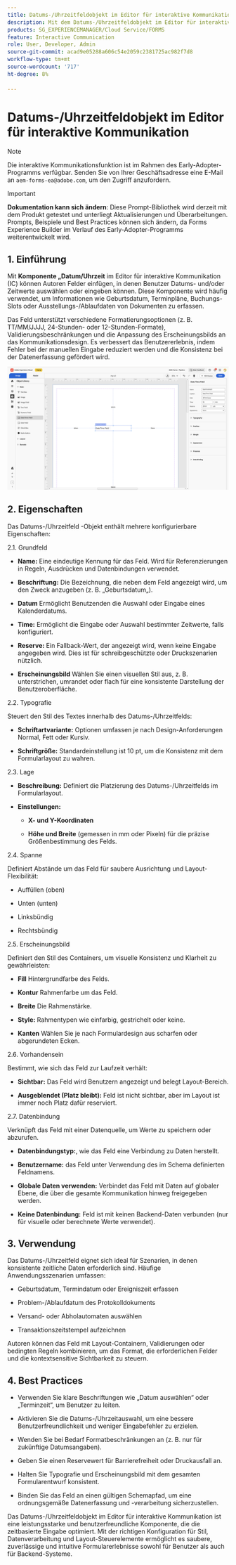 ```yaml
---
title: Datums-/Uhrzeitfeldobjekt im Editor für interaktive Kommunikation
description: Mit dem Datums-/Uhrzeitfeldobjekt im Editor für interaktive Kommunikation in AEM Forms können Autorinnen und Autoren Felder einfügen, in denen Benutzende Datums- und/oder Uhrzeitwerte auswählen oder eingeben können.
products: SG_EXPERIENCEMANAGER/Cloud Service/FORMS
feature: Interactive Communication
role: User, Developer, Admin
source-git-commit: acad9e05288a606c54e2059c2381725ac982f7d8
workflow-type: tm+mt
source-wordcount: '717'
ht-degree: 8%

---
```



# Datums-/Uhrzeitfeldobjekt im Editor für interaktive Kommunikation

>[!NOTE]
>
> Die interaktive Kommunikationsfunktion ist im Rahmen des Early-Adopter-Programms verfügbar. Senden Sie von Ihrer Geschäftsadresse eine E-Mail an `aem-forms-ea@adobe.com`, um den Zugriff anzufordern.

>[!IMPORTANT]
>
> **Dokumentation kann sich ändern**: Diese Prompt-Bibliothek wird derzeit mit dem Produkt getestet und unterliegt Aktualisierungen und Überarbeitungen. Prompts, Beispiele und Best Practices können sich ändern, da Forms Experience Builder im Verlauf des Early-Adopter-Programms weiterentwickelt wird.

## &#x200B;1. Einführung

Mit **Komponente „Datum/Uhrzeit** im Editor für interaktive Kommunikation (IC) können Autoren Felder einfügen, in denen Benutzer Datums- und/oder Zeitwerte auswählen oder eingeben können. Diese Komponente wird häufig verwendet, um Informationen wie Geburtsdatum, Terminpläne, Buchungs-Slots oder Ausstellungs-/Ablaufdaten von Dokumenten zu erfassen.

Das Feld unterstützt verschiedene Formatierungsoptionen (z. B. TT/MM/JJJJ, 24-Stunden- oder 12-Stunden-Formate), Validierungsbeschränkungen und die Anpassung des Erscheinungsbilds an das Kommunikationsdesign. Es verbessert das Benutzererlebnis, indem Fehler bei der manuellen Eingabe reduziert werden und die Konsistenz bei der Datenerfassung gefördert wird.

![IC-Dokument suchen](/help/forms/interactive-communication/assets/datetime.png)

## &#x200B;2. Eigenschaften

Das Datums-/Uhrzeitfeld -Objekt enthält mehrere konfigurierbare Eigenschaften:

2.1. Grundfeld

- **Name:** Eine eindeutige Kennung für das Feld. Wird für Referenzierungen in Regeln, Ausdrücken und Datenbindungen verwendet.

- **Beschriftung:** Die Bezeichnung, die neben dem Feld angezeigt wird, um den Zweck anzugeben (z. B. „Geburtsdatum„).

- **Datum** Ermöglicht Benutzenden die Auswahl oder Eingabe eines Kalenderdatums.

- **Time:** Ermöglicht die Eingabe oder Auswahl bestimmter Zeitwerte, falls konfiguriert.

- **Reserve:** Ein Fallback-Wert, der angezeigt wird, wenn keine Eingabe angegeben wird. Dies ist für schreibgeschützte oder Druckszenarien nützlich.

- **Erscheinungsbild** Wählen Sie einen visuellen Stil aus, z. B. unterstrichen, umrandet oder flach für eine konsistente Darstellung der Benutzeroberfläche.

2.2. Typografie

Steuert den Stil des Textes innerhalb des Datums-/Uhrzeitfelds:

- **Schriftartvariante:** Optionen umfassen je nach Design-Anforderungen Normal, Fett oder Kursiv.

- **Schriftgröße:** Standardeinstellung ist 10 pt, um die Konsistenz mit dem Formularlayout zu wahren.

2.3. Lage

- **Beschreibung:** Definiert die Platzierung des Datums-/Uhrzeitfelds im Formularlayout.

- **Einstellungen:**

   - **X- und Y-Koordinaten**

   - **Höhe und Breite** (gemessen in mm oder Pixeln) für die präzise Größenbestimmung des Felds.

2.4. Spanne

Definiert Abstände um das Feld für saubere Ausrichtung und Layout-Flexibilität:

- Auffüllen (oben)

- Unten (unten)

- Linksbündig

- Rechtsbündig

2.5. Erscheinungsbild

Definiert den Stil des Containers, um visuelle Konsistenz und Klarheit zu gewährleisten:

- **Fill** Hintergrundfarbe des Felds.

- **Kontur** Rahmenfarbe um das Feld.

- **Breite** Die Rahmenstärke.

- **Style:** Rahmentypen wie einfarbig, gestrichelt oder keine.

- **Kanten** Wählen Sie je nach Formulardesign aus scharfen oder abgerundeten Ecken.

2.6. Vorhandensein

Bestimmt, wie sich das Feld zur Laufzeit verhält:

- **Sichtbar:** Das Feld wird Benutzern angezeigt und belegt Layout-Bereich.

- **Ausgeblendet (Platz bleibt):** Feld ist nicht sichtbar, aber im Layout ist immer noch Platz dafür reserviert.

2.7. Datenbindung

Verknüpft das Feld mit einer Datenquelle, um Werte zu speichern oder abzurufen.

- **Datenbindungstyp:**, wie das Feld eine Verbindung zu Daten herstellt.

- **Benutzername:** das Feld unter Verwendung des im Schema definierten Feldnamens.

- **Globale Daten verwenden:** Verbindet das Feld mit Daten auf globaler Ebene, die über die gesamte Kommunikation hinweg freigegeben werden.

- **Keine Datenbindung:** Feld ist mit keinen Backend-Daten verbunden (nur für visuelle oder berechnete Werte verwendet).

## &#x200B;3. Verwendung

Das Datums-/Uhrzeitfeld eignet sich ideal für Szenarien, in denen konsistente zeitliche Daten erforderlich sind. Häufige Anwendungsszenarien umfassen:

- Geburtsdatum, Termindatum oder Ereigniszeit erfassen

- Problem-/Ablaufdatum des Protokolldokuments

- Versand- oder Abholautomaten auswählen

- Transaktionszeitstempel aufzeichnen

Autoren können das Feld mit Layout-Containern, Validierungen oder bedingten Regeln kombinieren, um das Format, die erforderlichen Felder und die kontextsensitive Sichtbarkeit zu steuern.

## 4. Best Practices

- Verwenden Sie klare Beschriftungen wie „Datum auswählen“ oder „Terminzeit“, um Benutzer zu leiten.

- Aktivieren Sie die Datums-/Uhrzeitauswahl, um eine bessere Benutzerfreundlichkeit und weniger Eingabefehler zu erzielen.

- Wenden Sie bei Bedarf Formatbeschränkungen an (z. B. nur für zukünftige Datumsangaben).

- Geben Sie einen Reservewert für Barrierefreiheit oder Druckausfall an.

- Halten Sie Typografie und Erscheinungsbild mit dem gesamten Formularentwurf konsistent.

- Binden Sie das Feld an einen gültigen Schemapfad, um eine ordnungsgemäße Datenerfassung und -verarbeitung sicherzustellen.

Das Datums-/Uhrzeitfeldobjekt im Editor für interaktive Kommunikation ist eine leistungsstarke und benutzerfreundliche Komponente, die die zeitbasierte Eingabe optimiert. Mit der richtigen Konfiguration für Stil, Datenverarbeitung und Layout-Steuerelemente ermöglicht es saubere, zuverlässige und intuitive Formularerlebnisse sowohl für Benutzer als auch für Backend-Systeme.